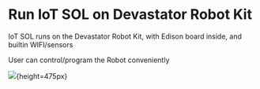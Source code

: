 # Run IoT SOL on Devastator Robot Kit

IoT SOL runs on the Devastator Robot Kit, with Edison board inside, and builtin WIFI/sensors

User can control/program the Robot conveniently

![](./doc/pic/tank/tank.jpg){height=475px}
